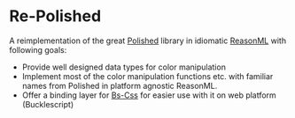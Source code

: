 # Re-Polished

A reimplementation of the great [Polished](https://polished.js.org/) library in idiomatic [ReasonML](https://reasonml.github.io/en/) with following goals:
- Provide well designed data types for color manipulation
- Implement most of the color manipulation functions etc. with familiar names from Polished in platform agnostic ReasonML.
- Offer a binding layer for [Bs-Css](https://github.com/reasonml-labs/bs-css) for easier use with it on web platform (Bucklescript)